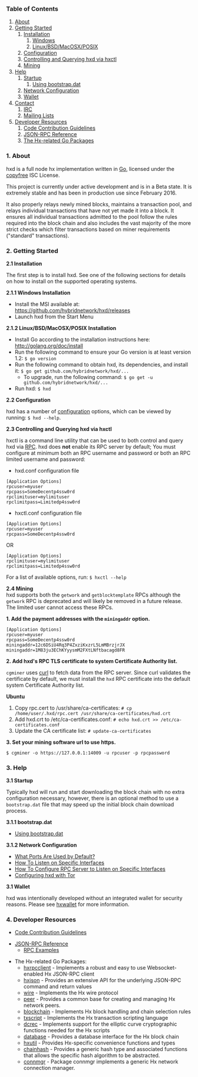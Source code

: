 ### Table of Contents
1. [About](#About)
2. [Getting Started](#GettingStarted)
    1. [Installation](#Installation)
        1. [Windows](#WindowsInstallation)
        2. [Linux/BSD/MacOSX/POSIX](#PosixInstallation)
    2. [Configuration](#Configuration)
    3. [Controlling and Querying hxd via hxctl](#HxctlConfig)
    4. [Mining](#Mining)
3. [Help](#Help)
    1. [Startup](#Startup)
        1. [Using bootstrap.dat](#BootstrapDat)
    2. [Network Configuration](#NetworkConfig)
    3. [Wallet](#Wallet)
4. [Contact](#Contact)
    1. [IRC](#ContactIRC)
    2. [Mailing Lists](#MailingLists)
5. [Developer Resources](#DeveloperResources)
    1. [Code Contribution Guidelines](#ContributionGuidelines)
    2. [JSON-RPC Reference](#JSONRPCReference)
    3. [The Hx-related Go Packages](#GoPackages)

<a name="About" />

### 1. About
hxd is a full node hx implementation written in [Go](http://golang.org),
licensed under the [copyfree](http://www.copyfree.org) ISC License.

This project is currently under active development and is in a Beta state. It is
extremely stable and has been in production use since February 2016.

It also properly relays newly mined blocks, maintains a transaction pool, and
relays individual transactions that have not yet made it into a block. It
ensures all individual transactions admitted to the pool follow the rules
required into the block chain and also includes the vast majority of the more
strict checks which filter transactions based on miner requirements ("standard"
transactions).

<a name="GettingStarted" />

### 2. Getting Started

<a name="Installation" />

**2.1 Installation**<br />

The first step is to install hxd.  See one of the following sections for
details on how to install on the supported operating systems.

<a name="WindowsInstallation" />

**2.1.1 Windows Installation**<br />

* Install the MSI available at: https://github.com/hybridnetwork/hxd/releases
* Launch hxd from the Start Menu

<a name="PosixInstallation" />

**2.1.2 Linux/BSD/MacOSX/POSIX Installation**<br />

* Install Go according to the installation instructions here: http://golang.org/doc/install
* Run the following command to ensure your Go version is at least version 1.2: `$ go version`
* Run the following command to obtain hxd, its dependencies, and install it: `$ go get github.com/hybridnetwork/hxd/...`<br />
  * To upgrade, run the following command: `$ go get -u github.com/hybridnetwork/hxd/...`
* Run hxd: `$ hxd`

<a name="Configuration" />

**2.2 Configuration**<br />

hxd has a number of [configuration](http://godoc.org/github.com/hybridnetwork/hxd)
options, which can be viewed by running: `$ hxd --help`.

<a name="HxctlConfig" />

**2.3 Controlling and Querying hxd via hxctl**<br />

hxctl is a command line utility that can be used to both control and query hxd
via [RPC](http://www.wikipedia.org/wiki/Remote_procedure_call).  hxd does
**not** enable its RPC server by default;  You must configure at minimum both an
RPC username and password or both an RPC limited username and password:

* hxd.conf configuration file
```
[Application Options]
rpcuser=myuser
rpcpass=SomeDecentp4ssw0rd
rpclimituser=mylimituser
rpclimitpass=Limitedp4ssw0rd
```
* hxctl.conf configuration file
```
[Application Options]
rpcuser=myuser
rpcpass=SomeDecentp4ssw0rd
```
OR
```
[Application Options]
rpclimituser=mylimituser
rpclimitpass=Limitedp4ssw0rd
```
For a list of available options, run: `$ hxctl --help`

<a name="Mining" />

**2.4 Mining**<br />
hxd supports both the `getwork` and `getblocktemplate` RPCs although the
`getwork` RPC is deprecated and will likely be removed in a future release.
The limited user cannot access these RPCs.<br />

**1. Add the payment addresses with the `miningaddr` option.**<br />

```
[Application Options]
rpcuser=myuser
rpcpass=SomeDecentp4ssw0rd
miningaddr=12c6DSiU4Rq3P4ZxziKxzrL5LmMBrzjrJX
miningaddr=1M83ju3EChKYyysmM2FXtLNftbacagd8FR
```

**2. Add hxd's RPC TLS certificate to system Certificate Authority list.**<br />

`cgminer` uses [curl](http://curl.haxx.se/) to fetch data from the RPC server.
Since curl validates the certificate by default, we must install the `hxd` RPC
certificate into the default system Certificate Authority list.

**Ubuntu**<br />

1. Copy rpc.cert to /usr/share/ca-certificates: `# cp /home/user/.hxd/rpc.cert /usr/share/ca-certificates/hxd.crt`<br />
2. Add hxd.crt to /etc/ca-certificates.conf: `# echo hxd.crt >> /etc/ca-certificates.conf`<br />
3. Update the CA certificate list: `# update-ca-certificates`<br />

**3. Set your mining software url to use https.**<br />

`$ cgminer -o https://127.0.0.1:14009 -u rpcuser -p rpcpassword`

<a name="Help" />

### 3. Help

<a name="Startup" />

**3.1 Startup**<br />

Typically hxd will run and start downloading the block chain with no extra
configuration necessary, however, there is an optional method to use a
`bootstrap.dat` file that may speed up the initial block chain download process.

<a name="BootstrapDat" />

**3.1.1 bootstrap.dat**<br />
* [Using bootstrap.dat](https://github.com/hybridnetwork/hxd/tree/master/docs/using_bootstrap_dat.md)

<a name="NetworkConfig" />

**3.1.2 Network Configuration**<br />
* [What Ports Are Used by Default?](https://github.com/hybridnetwork/hxd/tree/master/docs/default_ports.md)
* [How To Listen on Specific Interfaces](https://github.com/hybridnetwork/hxd/tree/master/docs/configure_peer_server_listen_interfaces.md)
* [How To Configure RPC Server to Listen on Specific Interfaces](https://github.com/hybridnetwork/hxd/tree/master/docs/configure_rpc_server_listen_interfaces.md)
* [Configuring hxd with Tor](https://github.com/hybridnetwork/hxd/tree/master/docs/configuring_tor.md)

<a name="Wallet" />

**3.1 Wallet**<br />

hxd was intentionally developed without an integrated wallet for security
reasons.  Please see [hxwallet](https://github.com/hybridnetwork/hxwallet) for more
information.

<a name="DeveloperResources" />

### 4. Developer Resources

<a name="ContributionGuidelines" />

* [Code Contribution Guidelines](https://github.com/hybridnetwork/hxd/tree/master/docs/code_contribution_guidelines.md)
<a name="JSONRPCReference" />

* [JSON-RPC Reference](https://github.com/hybridnetwork/hxd/tree/master/docs/json_rpc_api.md)
    * [RPC Examples](https://github.com/hybridnetwork/hxd/tree/master/docs/json_rpc_api.md#ExampleCode)
<a name="GoPackages" />

* The Hx-related Go Packages:
    * [hxrpcclient](https://github.com/hybridnetwork/hxrpcclient) - Implements a
	  robust and easy to use Websocket-enabled Hx JSON-RPC client
    * [hxjson](https://github.com/hybridnetwork/hxjson) - Provides an extensive API
	  for the underlying JSON-RPC command and return values
    * [wire](https://github.com/hybridnetwork/hxd/tree/master/wire) - Implements the
	  Hx wire protocol
    * [peer](https://github.com/hybridnetwork/hxd/tree/master/peer) -
	  Provides a common base for creating and managing Hx network peers.
    * [blockchain](https://github.com/hybridnetwork/hxd/tree/master/blockchain) -
	  Implements Hx block handling and chain selection rules
    * [txscript](https://github.com/hybridnetwork/hxd/tree/master/txscript) -
	  Implements the Hx transaction scripting language
    * [dcrec](https://github.com/hybridnetwork/hxd/tree/master/dcrec) - Implements
	  support for the elliptic curve cryptographic functions needed for the
	  Hx scripts
    * [database](https://github.com/hybridnetwork/hxd/tree/master/database) -
	  Provides a database interface for the Hx block chain
    * [hxutil](https://github.com/hybridnetwork/hxd/hxutil) - Provides Hx-specific
	  convenience functions and types
    * [chainhash](https://github.com/hybridnetwork/hxd/tree/master/chaincfg/chainhash) -
	  Provides a generic hash type and associated functions that allows the
	  specific hash algorithm to be abstracted.
    * [connmgr](https://github.com/hybridnetwork/hxd/tree/master/connmgr) -
      Package connmgr implements a generic Hx network connection manager.
